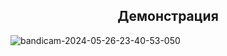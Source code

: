 <h2 align = 'center'>Демонстрация</h2>

![bandicam-2024-05-26-23-40-53-050](https://github.com/nikitaptl/works_ACS_OS/assets/145208333/c193342b-ae28-4668-a8b3-6e18122c798d)

